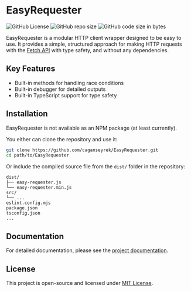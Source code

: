 # EasyRequester

![GitHub License](https://img.shields.io/github/license/caganseyrek/EasyRequester)
![GitHub repo size](https://img.shields.io/github/repo-size/caganseyrek/EasyRequester)
![GitHub code size in bytes](https://img.shields.io/github/languages/code-size/caganseyrek/EasyRequester)

EasyRequester is a modular HTTP client wrapper designed to be easy to use. It provides a simple, structured approach for making HTTP requests with the [Fetch API](https://developer.mozilla.org/en-US/docs/Web/API/Fetch_API) with type safety, and without any dependencies.

## Key Features

- Built-in methods for handling race conditions
- Built-in debugger for detailed outputs
- Built-in TypeScript support for type safety

## Installation

EasyRequester is not available as an NPM package (at least currently).

You either can clone the repository and use it:

```bash
git clone https://github.com/caganseyrek/EasyRequester.git
cd path/to/EasyRequester
```

Or include the compiled source file from the `dist/` folder in the repository:

```plaintext
dist/
├── easy-requester.js
└── easy-requester.min.js
src/
└── ...
eslint.config.mjs
package.json
tsconfig.json
...
```

## Documentation

For detailed documentation, please see the [project documentation](https://caganseyrek.com/projects/EasyRequester).

## License

This project is open-source and licensed under [MIT License](https://github.com/caganseyrek/EasyRequester/blob/main/LICENSE).
